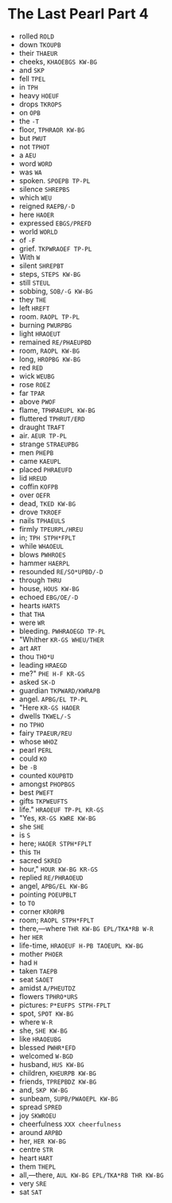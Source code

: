 # The Last Pearl Part 4

* rolled `ROLD`
* down `TKOUPB`
* their `THAEUR`
* cheeks, `KHAOEBGS KW-BG`
* and `SKP`
* fell `TPEL`
* in `TPH`
* heavy `HOEUF`
* drops `TKROPS`
* on `OPB`
* the `-T`
* floor, `TPHRAOR KW-BG`
* but `PWUT`
* not `TPHOT`
* a `AEU`
* word `WORD`
* was `WA`
* spoken. `SPOEPB TP-PL`
* silence `SHREPBS`
* which `WEU`
* reigned `RAEPB/-D`
* here `HAOER`
* expressed `EBGS/PREFD`
* world `WORLD`
* of `-F`
* grief. `TKPWRAOEF TP-PL`
* With `W`
* silent `SHREPBT`
* steps, `STEPS KW-BG`
* still `STEUL`
* sobbing, `SOB/-G KW-BG`
* they `THE`
* left `HREFT`
* room. `RAOPL TP-PL`
* burning `PWURPBG`
* light `HRAOEUT`
* remained `RE/PHAEUPBD`
* room, `RAOPL KW-BG`
* long, `HROPBG KW-BG`
* red `RED`
* wick `WEUBG`
* rose `ROEZ`
* far `TPAR`
* above `PWOF`
* flame, `TPHRAEUPL KW-BG`
* fluttered `TPHRUT/ERD`
* draught `TRAFT`
* air. `AEUR TP-PL`
* strange `STRAEUPBG`
* men `PHEPB`
* came `KAEUPL`
* placed `PHRAEUFD`
* lid `HREUD`
* coffin `KOFPB`
* over `OEFR`
* dead, `TKED KW-BG`
* drove `TKROEF`
* nails `TPHAEULS`
* firmly `TPEURPL/HREU`
* in; `TPH STPH*FPLT`
* while `WHAOEUL`
* blows `PWHROES`
* hammer `HAERPL`
* resounded `RE/SO*UPBD/-D`
* through `THRU`
* house, `HOUS KW-BG`
* echoed `EBG/OE/-D`
* hearts `HARTS`
* that `THA`
* were `WR`
* bleeding. `PWHRAOEGD TP-PL`
* "Whither `KR-GS WHEU/THER`
* art `ART`
* thou `THO*U`
* leading `HRAEGD`
* me?" `PHE H-F KR-GS`
* asked `SK-D`
* guardian `TKPWARD/KWRAPB`
* angel. `APBG/EL TP-PL`
* "Here `KR-GS HAOER`
* dwells `TKWEL/-S`
* no `TPHO`
* fairy `TPAEUR/REU`
* whose `WHOZ`
* pearl `PERL`
* could `KO`
* be `-B`
* counted `KOUPBTD`
* amongst `PHOPBGS`
* best `PWEFT`
* gifts `TKPWEUFTS`
* life." `HRAOEUF TP-PL KR-GS`
* "Yes, `KR-GS KWRE KW-BG`
* she `SHE`
* is `S`
* here; `HAOER STPH*FPLT`
* this `TH`
* sacred `SKRED`
* hour," `HOUR KW-BG KR-GS`
* replied `RE/PHRAOEUD`
* angel, `APBG/EL KW-BG`
* pointing `POEUPBLT`
* to `TO`
* corner `KRORPB`
* room; `RAOPL STPH*FPLT`
* there,—where `THR KW-BG EPL/TKA*RB W-R`
* her `HER`
* life-time, `HRAOEUF H-PB TAOEUPL KW-BG`
* mother `PHOER`
* had `H`
* taken `TAEPB`
* seat `SAOET`
* amidst `A/PHEUTDZ`
* flowers `TPHRO*URS`
* pictures: `P*EUFPS STPH-FPLT`
* spot, `SPOT KW-BG`
* where `W-R`
* she, `SHE KW-BG`
* like `HRAOEUBG`
* blessed `PWHR*EFD`
* welcomed `W-BGD`
* husband, `HUS KW-BG`
* children, `KHEURPB KW-BG`
* friends, `TPREPBDZ KW-BG`
* and, `SKP KW-BG`
* sunbeam, `SUPB/PWAOEPL KW-BG`
* spread `SPRED`
* joy `SKWROEU`
* cheerfulness `XXX cheerfulness`
* around `ARPBD`
* her, `HER KW-BG`
* centre `STR`
* heart `HART`
* them `THEPL`
* all,—there, `AUL KW-BG EPL/TKA*RB THR KW-BG`
* very `SRE`
* sat `SAT`

